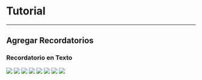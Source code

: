 # Tutorial
---
## Agregar Recordatorios

### Recordatorio en Texto

![](web/image/addTextReminder_1.png)
![](web/image/addTextReminder_2.png)
![](web/image/addTextReminder_3.png)
![](web/image/addTextReminder_4.png)
![](web/image/addTextReminder_5.png)
![](web/image/addTextReminder_6.png)
![](web/image/addTextReminder_7.png)
![](web/image/addTextReminder_8.png)